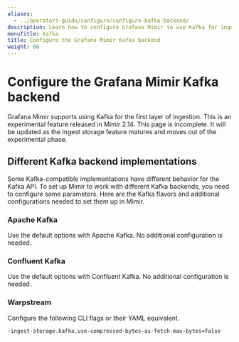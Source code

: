 ```yaml
---
aliases:
  - ../operators-guide/configure/configure-kafka-backend/
description: Learn how to configure Grafana Mimir to use Kafka for ingest storage.
menuTitle: Kafka
title: Configure the Grafana Mimir Kafka backend
weight: 66
---
```


# Configure the Grafana Mimir Kafka backend

Grafana Mimir supports using Kafka for the first layer of ingestion. This is an experimental feature released in Mimir 2.14.
This page is incomplete. It will be updated as the ingest storage feature matures and moves out of the experimental phase.

## Different Kafka backend implementations

Some Kafka-compatible implementations have different behavior for the Kafka API.
To set up Mimir to work with different Kafka backends, you need to configure some parameters.
Here are the Kafka flavors and additional configurations needed to set them up in Mimir.

### Apache Kafka

Use the default options with Apache Kafka. No additional configuration is needed.

### Confluent Kafka

Use the default options with Confluent Kafka. No additional configuration is needed.

### Warpstream

Configure the following CLI flags or their YAML equivalent.

```
-ingest-storage.kafka.use-compressed-bytes-as-fetch-max-bytes=false
```
